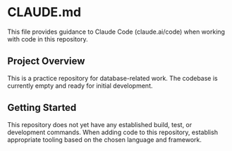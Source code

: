 # CLAUDE.md

This file provides guidance to Claude Code (claude.ai/code) when working with code in this repository.

## Project Overview

This is a practice repository for database-related work. The codebase is currently empty and ready for initial development.

## Getting Started

This repository does not yet have any established build, test, or development commands. When adding code to this repository, establish appropriate tooling based on the chosen language and framework.
